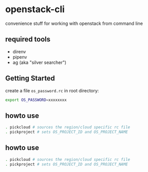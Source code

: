 # openstack-cli

convenience stuff for working with openstack from command line

## required tools

* direnv
* pipenv
* ag (aka "silver searcher")

## Getting Started

create a file `os_password.rc` in root directory:

```bash
export OS_PASSWORD=xxxxxxxx
```

## howto use

```bash
. pickcloud # sources the region/cloud specific rc file
. pickproject # sets OS_PROJECT_ID and OS_PROJECT_NAME
```

## howto use

```bash
. pickcloud # sources the region/cloud specific rc file
. pickproject # sets OS_PROJECT_ID and OS_PROJECT_NAME
```
